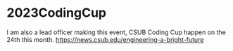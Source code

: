 # 2023CodingCup
I am also a lead officer making this event, CSUB Coding Cup happen on the 24th this month. 
https://news.csub.edu/engineering-a-bright-future
